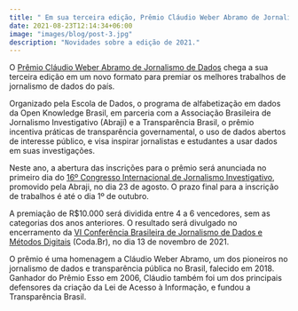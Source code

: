 ```yaml
---
title: " Em sua terceira edição, Prêmio Cláudio Weber Abramo de Jornalismo de Dados terá novo formato"
date: 2021-08-23T12:14:34+06:00
image: "images/blog/post-3.jpg"
description: "Novidades sobre a edição de 2021."
---
```


O [Prêmio Cláudio Weber Abramo de Jornalismo de Dados](https://premio.jornalismodedados.org/) chega a sua terceira edição em um novo formato para premiar os melhores trabalhos de jornalismo de dados do país.

Organizado pela Escola de Dados, o programa de alfabetização em dados da Open Knowledge Brasil, em parceria com a Associação Brasileira de Jornalismo Investigativo (Abraji) e a Transparência Brasil, o prêmio incentiva práticas de transparência governamental, o uso de dados abertos de interesse público, e visa inspirar jornalistas e estudantes a usar dados em suas investigações.

Neste ano, a abertura das inscrições para o prêmio será anunciada no primeiro dia do [16º Congresso Internacional de Jornalismo Investigativo](https://eventos.congresse.me/congressoabraji), promovido pela Abraji, no dia 23 de agosto. O prazo final para a inscrição de trabalhos é até o dia 1º de outubro.

A premiação de R$10.000 será dividida entre 4 a 6 vencedores, sem as categorias dos anos anteriores. O resultado será divulgado no encerramento da [VI Conferência Brasileira de Jornalismo de Dados e Métodos Digitais](https://escoladedados.org/coda2021/) (Coda.Br), no dia 13 de novembro de 2021.

O prêmio é uma homenagem a Cláudio Weber Abramo, um dos pioneiros no jornalismo de dados e transparência pública no Brasil, falecido em 2018. Ganhador do Prêmio Esso em 2006, Cláudio também foi um dos principais defensores da criação da Lei de Acesso à Informação, e fundou a Transparência Brasil.